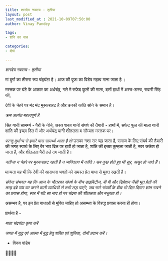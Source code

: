 ```yaml
---
title: शारदेय नवरात्र - तृतीया
layout: post
last_modified_at : 2021-10-09T07:50:00
author: Vinay Pandey

tags:
- शनि का सच

categories:
- दीर्घ

---
```


*शारदेय नवरात्र - तृतीया*

मां दुर्गा का तीसरा रूप चंद्रघंटा है। आज की पूजा का विशेष महत्व माना जाता है ।

मस्तक पर घंटे के आकार का अर्धचंद्र, 
गले मे सफेद फूलों की माला, 
दसों हाथों में अस्त्र-शस्त्र, 
सवारी सिंह की,

देवी के चेहरे पर मंद मंद मुस्कराहट है और उनकी कांति सोने के समान है। 

*क्रम अत्यंत महत्वपूर्ण है*

सिंह यानी सामर्थ्य - पैरों के नीचे, 
अस्त्र शस्त्र यानी संघर्ष की तैयारी - हाथों में, 
सफेद फूल की माला यानी शांति की इच्छा दिल में और 
अर्धचंद्र यानी शीतलता व सौम्यता मस्तक पर।

*परन्तु दुर्भाग्य से हमारे पास सामर्थ्य आता है तो* 
उसका नशा सर चढ़ जाता है, 
समाज के लिए संघर्ष की तैयारी की जगह स्वार्थ के लिए बैर भाव दिल पर हावी हो जाता है,
शांति की इच्छा कुम्हला जाती है,
स्वर कर्कश हो जाता है,
और शीतलता पैरों तले दब जाती है। 

*नतीजा न चेहरे पर मुस्कराहट रहती है न व्यक्तितव में कांति। सब कुछ होते हुए भी सुर, असुर हो जाते हैं।* 

मान्यता यह भी कि देवी की आराधना भक्तों को समस्त प्रेत बाधा से मुक्त रखती है। 

*संकेत संभवतः यह कि आज के चौतरफा संघर्ष के बीच डाइबिटीज, बी पी और डिप्रेशन जैसी भूत प्रेतों की तरह दबे पांव घर करने वाली व्याधियों से तभी लड़ पाएंगे, जब सारे संघर्षों के बीच भी दिल दिमाग शांत रखने का प्रयास होगा, स्वर में घंटे सा नाद हो पर चंद्रमा की शीतलता और मधुरता हो।* 

असम्भव है, पर इन प्रेत बाधाओं से मुक्ति चाहिए तो असम्भव के विरुद्ध प्रयास करना ही होगा।

प्रार्थना है -

*माता चंद्रघंटा कृपा करें*

*जगत में युद्ध एवं आत्मा में बुद्ध हेतु शक्ति एवं शुचिता, दोनों प्रदान करें।*

- विनय पांडेय

🙏🌷🌷🙏
